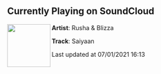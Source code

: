 ## Currently Playing on SoundCloud

[<img align="left" width="100" src="https://i1.sndcdn.com/artworks-eHaBmSEzm7UmKiSR-fmal0g-t500x500.jpg">](https://soundcloud.com/paurush-kumar/saiyaan-1?in=arkadiaproject/sets/circles)

**Artist**: Rusha & Blizza 

**Track**: Saiyaan

Last updated at 07/01/2021 16:13
